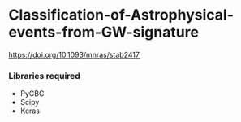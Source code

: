 # Classification-of-Astrophysical-events-from-GW-signature
https://doi.org/10.1093/mnras/stab2417

### Libraries required
- PyCBC
- Scipy
- Keras
